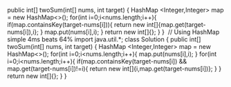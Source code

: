 public int[] twoSum(int[] nums, int target) {
HashMap <Integer,Integer> map = new HashMap<>();
for(int i=0;i<nums.length;i++){
if(map.containsKey(target-nums[i])){
return new int[]{map.get(target-nums[i]),i};
}
map.put(nums[i],i);
}
return new int[]{};
}
}
​
// Using HashMap simple 4ms beats 64%
import java.util.*;
class Solution {
public int[] twoSum(int[] nums, int target) {
HashMap <Integer,Integer> map = new HashMap<>();
for(int i=0;i<nums.length;i++){
map.put(nums[i],i);
}
for(int i=0;i<nums.length;i++){
if(map.containsKey(target-nums[i]) && map.get(target-nums[i])!=i){
return new int[]{i,map.get(target-nums[i])};
}
}
return new int[]{};
}
}